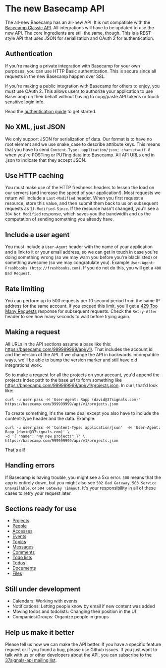 The new Basecamp API
====================

The all-new Basecamp has an all-new API. It is not compatible with the [Basecamp Classic API](http://developer.37signals.com/basecamp/). All integrations will have to be updated to use the new API. The core ingredients are still the same, though. This is a REST-style API that uses JSON for serialization and OAuth 2 for authentication.


Authentication
--------------

If you're making a private integration with Basecamp for your own purposes, you can use HTTP Basic authentication. This is secure since all requests in the new Basecamp happen over SSL.

If you're making a public integration with Basecamp for others to enjoy, you must use OAuth 2. This allows users to authorize your application to use Basecamp on their behalf without having to copy/paste API tokens or touch sensitive login info.

Read the [authentication guide](https://github.com/37signals/bcx-api/blob/master/sections/authentication.md) to get started.


No XML, just JSON
-----------------

We only support JSON for serialization of data. Our format is to have no root element and we use snake\_case to describe attribute keys. This means that you have to send `Content-Type: application/json; charset=utf-8` when you're POSTing or PUTing data into Basecamp. All API URLs end in .json to indicate that they accept JSON.


Use HTTP caching
----------------

You must make use of the HTTP freshness headers to lessen the load on our servers (and increase the speed of your application!). Most requests we return will include a `Last-Modified` header. When you first request a resource, store this value, and then submit them back to us on subsequent requests as `If-Modified-Since`. If the resource hasn't changed, you'll see a `304 Not Modified` response, which saves you the bandwidth and us the computation of sending something you already have.


Include a user agent
--------------------

You must include a `User-Agent` header with the name of your application and a link to it or your email address, so we can get in touch in case you're doing something wrong (so we may warn you before you're blacklisted) or something awesome (so we may congratulate you). Example `User-Agent: Freshbooks (http://freshbooks.com)`. If you do not do this, you will get a `400 Bad Request`.


Rate limiting
-------------

You can perform up to 500 requests per 10 second period from the same IP address for the same account. If you exceed this limit, you'll get a [429 Too Many Requests](http://tools.ietf.org/html/draft-nottingham-http-new-status-02#section-4) response for subsequent requests. Check the `Retry-After` header to see how many seconds to wait before trying again.


Making a request
----------------

All URLs in the API sections assume a base like this: https://basecamp.com/999999999/api/v1/. That includes the account id and the version of the API. If we change the API in backwards incompatible ways, we'll be able to bump the version marker and still have old integrations work.

So to make a request for all the projects on your account, you'd append the projects index path to the base url to form something like https://basecamp.com/999999999/api/v1/projects.json. In curl, that'd look like:

```shell
curl -u user:pass -H 'User-Agent: Rapp (david@37signals.com)' https://basecamp.com/999999999/api/v1/projects.json
```

To create something, it's the same deal except you also have to include the content-type header and the data. Example:

```shell
curl -u user:pass -H 'Content-Type: application/json'  -H 'User-Agent: Rapp (david@37signals.com)' \
-d '{ "name": "My new project!" }' \
https://basecamp.com/999999999/api/v1/projects.json
```

That's all!


Handling errors
---------------

If Basecamp is having trouble, you might see a 5xx error. `500` means that the app is entirely down, but you might also see `502 Bad Gateway`, `503 Service Unavailable`, or `504 Gateway Timeout`. It's your responsibility in all of these cases to retry your request later. 


Sections ready for use
----------------------

* [Projects](https://github.com/37signals/bcx-api/blob/master/sections/projects.md)
* [People](https://github.com/37signals/bcx-api/blob/master/sections/people.md)
* [Accesses](https://github.com/37signals/bcx-api/blob/master/sections/accesses.md)
* [Events](https://github.com/37signals/bcx-api/blob/master/sections/events.md)
* [Topics](https://github.com/37signals/bcx-api/blob/master/sections/topics.md)
* [Messages](https://github.com/37signals/bcx-api/blob/master/sections/messages.md)
* [Comments](https://github.com/37signals/bcx-api/blob/master/sections/comments.md)
* [Todo lists](https://github.com/37signals/bcx-api/blob/master/sections/todolists.md)
* [Todos](https://github.com/37signals/bcx-api/blob/master/sections/todos.md)
* [Documents](https://github.com/37signals/bcx-api/blob/master/sections/documents.md)
* [Files](https://github.com/37signals/bcx-api/blob/master/sections/files.md)


Still under development
-----------------------

* Calendars: Working with events
* Notifications: Letting people know by email if new content was added
* Moving todos and todolists: Changing their position in the UI
* Companies/Groups: Organize people in groups


Help us make it better
----------------------

Please tell us how we can make the API better. If you have a specific feature request or if you found a bug, please use Github issues. If you just want to talk with us or other developers about the API, you can subscribe to the [37signals-api mailing list](http://groups.google.com/group/37signals-api).
